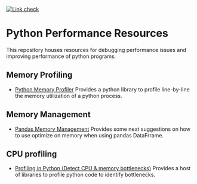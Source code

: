 [![Link check](https://github.com/gaugup/PythonPerformanceResources/actions/workflows/linkcheck.yml/badge.svg?branch=main)](https://github.com/gaugup/PythonPerformanceResources/actions/workflows/linkcheck.yml)

# Python Performance Resources
This repository houses resources for debugging performance issues and improving performance of python programs.

## Memory Profiling
- [Python Memory Profiler](https://pypi.org/project/memory-profiler/#:~:text=%20Project%20description%20%201%20Memory%20Profiler.%20This,proc%20represents%20what...%205%20Development.%20%20More%20) Provides a python library to profile line-by-line the memory utilization of a python process.

## Memory Management
- [Pandas Memory Management](https://charumakhijani.medium.com/pandas-memory-management-b24807d2bb15) Provides some neat suggestions on how to use optimize on memory when using pandas DataFrrame. 

## CPU profiling
- [Profiling in Python (Detect CPU & memory bottlenecks)](https://likegeeks.com/python-profiling/) Provides a host of libraries to profile python code to identify bottlenecks.
